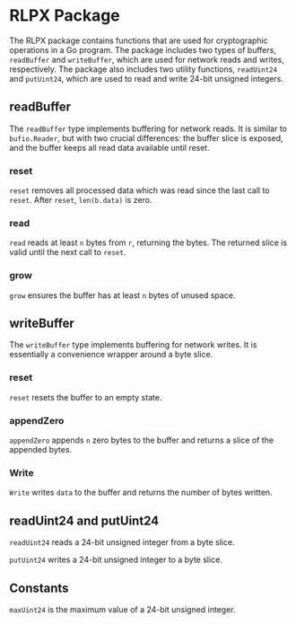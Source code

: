 # RLPX Package

The RLPX package contains functions that are used for cryptographic operations in a Go program. The package includes two types of buffers, `readBuffer` and `writeBuffer`, which are used for network reads and writes, respectively. The package also includes two utility functions, `readUint24` and `putUint24`, which are used to read and write 24-bit unsigned integers.

## readBuffer

The `readBuffer` type implements buffering for network reads. It is similar to `bufio.Reader`, but with two crucial differences: the buffer slice is exposed, and the buffer keeps all read data available until reset.

### reset

`reset` removes all processed data which was read since the last call to `reset`. After `reset`, `len(b.data)` is zero.

### read

`read` reads at least `n` bytes from `r`, returning the bytes. The returned slice is valid until the next call to `reset`.

### grow

`grow` ensures the buffer has at least `n` bytes of unused space.

## writeBuffer

The `writeBuffer` type implements buffering for network writes. It is essentially a convenience wrapper around a byte slice.

### reset

`reset` resets the buffer to an empty state.

### appendZero

`appendZero` appends `n` zero bytes to the buffer and returns a slice of the appended bytes.

### Write

`Write` writes `data` to the buffer and returns the number of bytes written.

## readUint24 and putUint24

`readUint24` reads a 24-bit unsigned integer from a byte slice.

`putUint24` writes a 24-bit unsigned integer to a byte slice.

## Constants

`maxUint24` is the maximum value of a 24-bit unsigned integer.